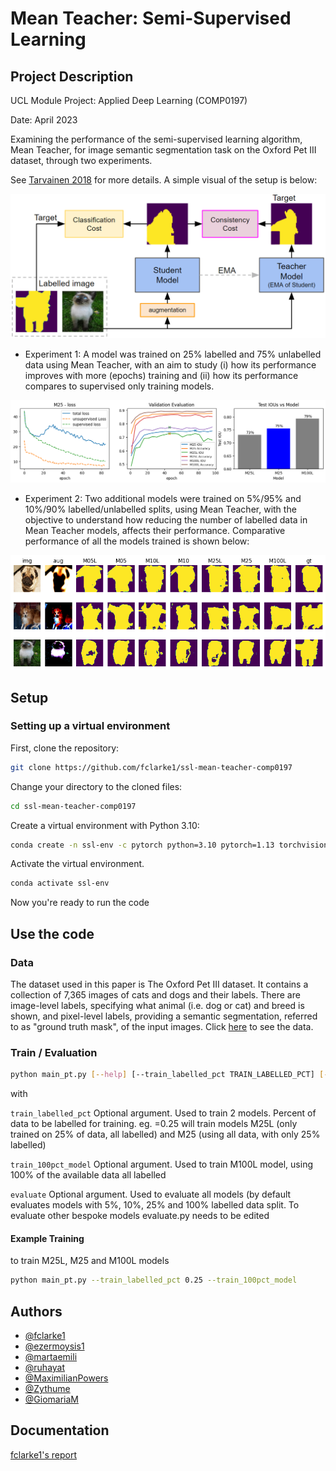 
# Mean Teacher: Semi-Supervised Learning

## Project Description

UCL Module Project: Applied Deep Learning (COMP0197)

Date: April 2023

Examining the performance of the semi-supervised learning algorithm, Mean Teacher, for image semantic segmentation task on the Oxford Pet III dataset, through two experiments. 

See [Tarvainen 2018](https://arxiv.org/abs/1703.01780) for more details. A simple visual of the setup is below:

![Project Logo](./report/fig_meanteacher.png)

- Experiment 1: A model was trained on 25% labelled and 75% unlabelled data using Mean Teacher, with an aim to study (i) how its performance improves with more (epochs) training and (ii) how its performance compares to supervised only training models.

![Project Logo](./report/fig_25_evaluation.png)

- Experiment 2: Two additional models were trained on 5%/95% and 10%/90% labelled/unlabelled splits, using Mean Teacher, with the objective to understand how reducing the number of labelled data in Mean Teacher models, affects their performance. Comparative performance of all the models trained is shown below:

![Project Logo](./report/fig_dataloader_model.png)


## Setup

### Setting up a virtual environment
First, clone the repository:

```bash
git clone https://github.com/fclarke1/ssl-mean-teacher-comp0197
```

Change your directory to the cloned files:

```bash
cd ssl-mean-teacher-comp0197
```

Create a virtual environment with Python 3.10:

```bash
conda create -n ssl-env -c pytorch python=3.10 pytorch=1.13 torchvision=0.14
```

Activate the virtual environment.

```bash
conda activate ssl-env
```

Now you're ready to run the code
    
## Use the code

### Data

The dataset used in this paper is The Oxford Pet III dataset. It contains a collection of 7,365 images of cats and dogs and their labels. There are image-level labels, specifying what animal (i.e. dog or cat) and breed is shown, and pixel-level
labels, providing a semantic segmentation, referred to as "ground truth mask", of the input images. Click [here](https://www.robots.ox.ac.uk/~vgg/data/pets/) to see the data.

### Train / Evaluation

```bash
python main_pt.py [--help] [--train_labelled_pct TRAIN_LABELLED_PCT] [--train_100pct_model] [--evaluate]
```
with

`train_labelled_pct`
Optional argument. Used to train 2 models. Percent of data to be labelled for training. eg. =0.25 will train models M25L (only trained on 25% of data, all labelled) and M25 (using all data, with only 25% labelled)

`train_100pct_model` Optional argument. Used to train M100L model, using 100% of the available data all labelled

`evaluate` Optional argument. Used to evaluate all models (by default evaluates models with 5%, 10%, 25% and 100% labelled data split. To evaluate other bespoke models evaluate.py needs to be edited

#### Example Training
to train M25L, M25 and M100L models
```bash
python main_pt.py --train_labelled_pct 0.25 --train_100pct_model
```

## Authors

- [@fclarke1](https://github.com/fclarke1)
- [@ezermoysis1](https://github.com/ezermoysis1)
- [@martaemili](https://github.com/martaemili)
- [@ruhayat](https://github.com/ruhayat)
- [@MaximilianPowers](https://github.com/MaximilianPowers)
- [@Zythume](https://github.com/Zythume)
- [@GiomariaM](https://github.com/GiomariaM)


## Documentation
[fclarke1's report](https://github.com/fclarke1/ssl-mean-teacher-comp0197/blob/main/report_cw2_22197823.pdf)
